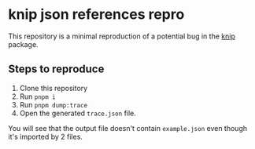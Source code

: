 # knip json references repro

This repository is a minimal reproduction of a potential bug in the [knip](https://github.com/webpro-nl/knip) package.

## Steps to reproduce

1. Clone this repository
2. Run `pnpm i`
3. Run `pnpm dump:trace`
4. Open the generated `trace.json` file.

You will see that the output file doesn't contain `example.json` even though it's imported by 2 files.